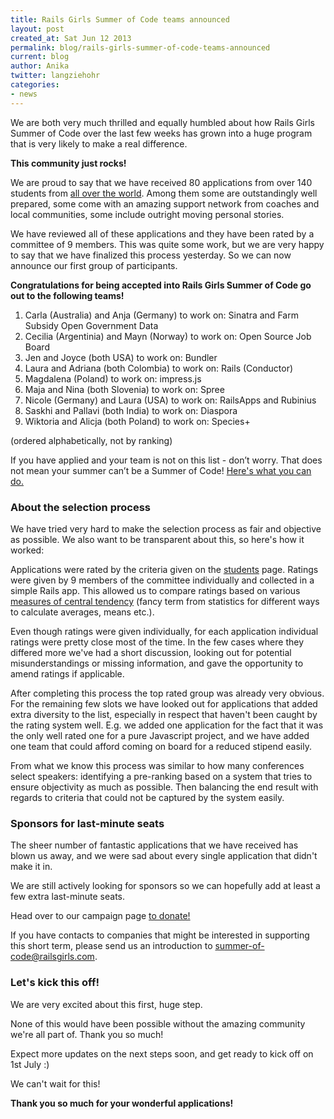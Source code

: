 ```yaml
---
title: Rails Girls Summer of Code teams announced
layout: post
created_at: Sat Jun 12 2013
permalink: blog/rails-girls-summer-of-code-teams-announced
current: blog
author: Anika
twitter: langziehohr
categories:
- news
---
```


We are both very much thrilled and equally humbled about how Rails Girls Summer
of Code over the last few weeks has grown into a huge program that is very
likely to make a real difference.

**This community just rocks!**

We are proud to say that we have received 80 applications from over 140
students from <a href="http://railsgirlssummerofcode.org/students">all over the world</a>.
Among them some are outstandingly well prepared, some come with an amazing
support network from coaches and local communities, some include outright
moving personal stories.

We have reviewed all of these applications and they have been rated by a
committee of 9 members. This was quite some work, but we are very happy to say
that we have finalized this process yesterday. So we can now announce our first
group of participants.

**Congratulations for being accepted into Rails Girls Summer of Code go out to
the following teams!**

1. Carla (Australia) and Anja (Germany) to work on: Sinatra and Farm Subsidy
   Open Government Data
2. Cecilia (Argentinia) and Mayn (Norway) to work on: Open Source Job Board
3. Jen and Joyce (both USA) to work on: Bundler
4. Laura and Adriana (both Colombia) to work on: Rails (Conductor)
5. Magdalena (Poland) to work on: impress.js
6. Maja and Nina (both Slovenia) to work on: Spree
7. Nicole (Germany) and Laura (USA) to work on: RailsApps and Rubinius
8. Saskhi and Pallavi (both India) to work on: Diaspora
9. Wiktoria and Alicja (both Poland) to work on: Species+

(ordered alphabetically, not by ranking)

If you have applied and your team is not on this list - don’t worry. That does
not mean your summer can’t be a Summer of Code!
<a href="http://railsgirlssummerofcode.org/students">Here's what you can do.</a>


### About the selection process

We have tried very hard to make the selection process as fair and objective as
possible. We also want to be transparent about this, so here's how it worked:

Applications were rated by the criteria given on the
<a href="http://railsgirlssummerofcode.org/students">students</a>
page. Ratings were given by 9 members of the committee individually and
collected in a simple Rails app. This allowed us to compare ratings based on
various <a href="http://en.wikipedia.org/wiki/Measures_of_central_tendency">measures
of central tendency</a> (fancy term from statistics for different ways to
calculate averages, means etc.).

Even though ratings were given individually, for each application individual
ratings were pretty close most of the time. In the few cases where they
differed more we've had a short discussion, looking out for potential
misunderstandings or missing information, and gave the opportunity to amend
ratings if applicable.

After completing this process the top rated group was already very obvious. For
the remaining few slots we have looked out for applications that added extra
diversity to the list, especially in respect that haven't been caught by the
rating system well. E.g. we added one application for the fact that it was the
only well rated one for a pure Javascript project, and we have added one team
that could afford coming on board for a reduced stipend easily.

From what we know this process was similar to how many conferences select
speakers: identifying a pre-ranking based on a system that tries to ensure
objectivity as much as possible. Then balancing the end result with regards
to criteria that could not be captured by the system easily.


### Sponsors for last-minute seats

The sheer number of fantastic applications that we have received has blown us
away, and we were sad about every single application that didn't make it in.

We are still actively looking for sponsors so we can hopefully add at least
a few extra last-minute seats.

Head over to our campaign page <a href="/campaign">to donate!</a>

If you have contacts to companies that might be interested in supporting this
short term, please send us an introduction to
<a href="mailto:summer-of-code@railsgirls.com">summer-of-code@railsgirls.com</a>.


### Let's kick this off!

We are very excited about this first, huge step.

None of this would have been possible without the amazing community we're all part of.
Thank you so much!

Expect more updates on the next steps soon, and get ready to kick off on 1st July :)

We can't wait for this!


**Thank you so much for your wonderful applications!**
